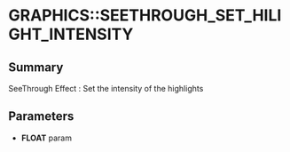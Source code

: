 # GRAPHICS::SEETHROUGH_SET_HILIGHT_INTENSITY

## Summary
SeeThrough Effect : Set the intensity of the highlights

## Parameters
* **FLOAT** param